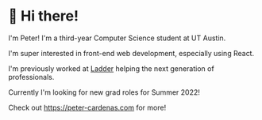 # 👋 Hi there!
I'm Peter! I'm a third-year Computer Science student at UT Austin.

I'm super interested in front-end web development, especially using React.

I'm previously worked at [Ladder](https://ladder.to) helping the next generation of professionals.

Currently I'm looking for new grad roles for Summer 2022!

Check out https://peter-cardenas.com for more!
